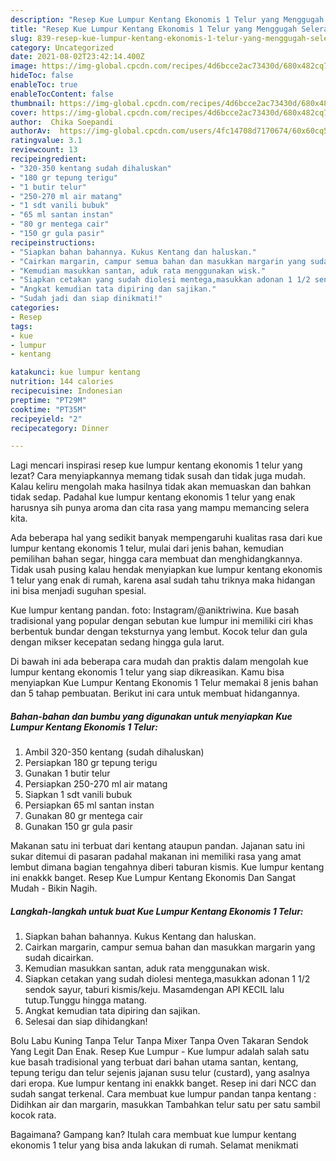 ```yaml
---
description: "Resep Kue Lumpur Kentang Ekonomis 1 Telur yang Menggugah Selera"
title: "Resep Kue Lumpur Kentang Ekonomis 1 Telur yang Menggugah Selera"
slug: 839-resep-kue-lumpur-kentang-ekonomis-1-telur-yang-menggugah-selera
category: Uncategorized
date: 2021-08-02T23:42:14.400Z
image: https://img-global.cpcdn.com/recipes/4d6bcce2ac73430d/680x482cq70/kue-lumpur-kentang-ekonomis-1-telur-foto-resep-utama.jpg
hideToc: false
enableToc: true
enableTocContent: false
thumbnail: https://img-global.cpcdn.com/recipes/4d6bcce2ac73430d/680x482cq70/kue-lumpur-kentang-ekonomis-1-telur-foto-resep-utama.jpg
cover: https://img-global.cpcdn.com/recipes/4d6bcce2ac73430d/680x482cq70/kue-lumpur-kentang-ekonomis-1-telur-foto-resep-utama.jpg
author:  Chika Soepandi
authorAv:  https://img-global.cpcdn.com/users/4fc14708d7170674/60x60cq50/avatar.jpg
ratingvalue: 3.1
reviewcount: 13
recipeingredient:
- "320-350 kentang sudah dihaluskan"
- "180 gr tepung terigu"
- "1 butir telur"
- "250-270 ml air matang"
- "1 sdt vanili bubuk"
- "65 ml santan instan"
- "80 gr mentega cair"
- "150 gr gula pasir"
recipeinstructions:
- "Siapkan bahan bahannya. Kukus Kentang dan haluskan."
- "Cairkan margarin, campur semua bahan dan masukkan margarin yang sudah dicairkan."
- "Kemudian masukkan santan, aduk rata menggunakan wisk."
- "Siapkan cetakan yang sudah diolesi mentega,masukkan adonan 1 1/2 sendok sayur, taburi kismis/keju. Masamdengan API KECIL lalu tutup.Tunggu hingga matang."
- "Angkat kemudian tata dipiring dan sajikan."
- "Sudah jadi dan siap dinikmati!"
categories:
- Resep
tags:
- kue
- lumpur
- kentang

katakunci: kue lumpur kentang 
nutrition: 144 calories
recipecuisine: Indonesian
preptime: "PT29M"
cooktime: "PT35M"
recipeyield: "2"
recipecategory: Dinner

---
```



Lagi mencari inspirasi resep kue lumpur kentang ekonomis 1 telur yang lezat? Cara menyiapkannya memang tidak susah dan tidak juga mudah. Kalau keliru mengolah maka hasilnya tidak akan memuaskan dan bahkan tidak sedap. Padahal kue lumpur kentang ekonomis 1 telur yang enak harusnya sih punya aroma dan cita rasa yang mampu memancing selera kita.


Ada beberapa hal yang sedikit banyak mempengaruhi kualitas rasa dari kue lumpur kentang ekonomis 1 telur, mulai dari jenis bahan, kemudian pemilihan bahan segar, hingga cara membuat dan menghidangkannya. Tidak usah pusing kalau hendak menyiapkan kue lumpur kentang ekonomis 1 telur yang enak di rumah, karena asal sudah tahu triknya maka hidangan ini bisa menjadi suguhan spesial.

Kue lumpur kentang pandan. foto: Instagram/@aniktriwina. Kue basah tradisional yang popular dengan sebutan kue lumpur ini memiliki ciri khas berbentuk bundar dengan teksturnya yang lembut. Kocok telur dan gula dengan mikser kecepatan sedang hingga gula larut.


Di bawah ini ada beberapa cara mudah dan praktis dalam mengolah kue lumpur kentang ekonomis 1 telur yang siap dikreasikan. Kamu bisa menyiapkan Kue Lumpur Kentang Ekonomis 1 Telur memakai 8 jenis bahan dan 5 tahap pembuatan. Berikut ini cara untuk membuat hidangannya.

<!--inarticleads1-->

##### Bahan-bahan dan bumbu yang digunakan untuk menyiapkan Kue Lumpur Kentang Ekonomis 1 Telur:

1. Ambil 320-350 kentang (sudah dihaluskan)
1. Persiapkan 180 gr tepung terigu
1. Gunakan 1 butir telur
1. Persiapkan 250-270 ml air matang
1. Siapkan 1 sdt vanili bubuk
1. Persiapkan 65 ml santan instan
1. Gunakan 80 gr mentega cair
1. Gunakan 150 gr gula pasir


Makanan satu ini terbuat dari kentang ataupun pandan. Jajanan satu ini sukar ditemui di pasaran padahal makanan ini memiliki rasa yang amat lembut dimana bagian tengahnya diberi taburan kismis. Kue lumpur kentang ini enakkk banget. Resep Kue Lumpur Kentang Ekonomis Dan Sangat Mudah - Bikin Nagih. 

<!--inarticleads2-->

##### Langkah-langkah untuk buat Kue Lumpur Kentang Ekonomis 1 Telur:

1. Siapkan bahan bahannya. Kukus Kentang dan haluskan.
1. Cairkan margarin, campur semua bahan dan masukkan margarin yang sudah dicairkan.
1. Kemudian masukkan santan, aduk rata menggunakan wisk.
1. Siapkan cetakan yang sudah diolesi mentega,masukkan adonan 1 1/2 sendok sayur, taburi kismis/keju. Masamdengan API KECIL lalu tutup.Tunggu hingga matang.
1. Angkat kemudian tata dipiring dan sajikan.
1. Selesai dan siap dihidangkan!

Bolu Labu Kuning Tanpa Telur Tanpa Mixer Tanpa Oven Takaran Sendok Yang Legit Dan Enak. Resep Kue Lumpur - Kue lumpur adalah salah satu kue basah tradisional yang terbuat dari bahan utama santan, kentang, tepung terigu dan telur sejenis jajanan susu telur (custard), yang asalnya dari eropa. Kue lumpur kentang ini enakkk banget. Resep ini dari NCC dan sudah sangat terkenal. Cara membuat kue lumpur pandan tanpa kentang : Didihkan air dan margarin, masukkan Tambahkan telur satu per satu sambil kocok rata. 

Bagaimana? Gampang kan? Itulah cara membuat kue lumpur kentang ekonomis 1 telur yang bisa anda lakukan di rumah. Selamat menikmati
